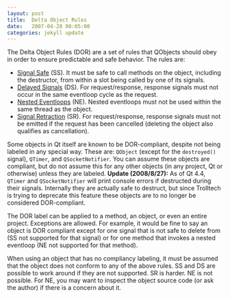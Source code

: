 ```yaml
---
layout: post
title:  Delta Object Rules
date:   2007-04-28 00:05:00
categories: jekyll update
---
```

The Delta Object Rules (DOR) are a set of rules that QObjects should obey in order to ensure predictable and safe behavior. The rules are:

* [Signal Safe][signal-safety] (SS). It must be safe to call methods on the object, including the destructor, from within a slot being called by one of its signals.
* [Delayed Signals][delayed-signals] (DS). For request/response, response signals must not occur in the same eventloop cycle as the request.
* [Nested Eventloops][nested-eventloops] (NE). Nested eventloops must not be used within the same thread as the object.
* [Signal Retraction][signal-retraction] (SR). For request/response, response signals must not be emitted if the request has been cancelled (deleting the object also qualifies as cancellation).

Some objects in Qt itself are known to be DOR-compliant, despite not being labeled in any special way. These are: `QObject` (except for the `destroyed()` signal), `QTimer`, and `QSocketNotifier`. You can assume these objects are compliant, but do not assume this for any other objects (in any project, Qt or otherwise) unless they are labeled. **Update (2008/8/27):** As of Qt 4.4, `QTimer` and `QSocketNotifier` will print console errors if destructed during their signals. Internally they are actually safe to destruct, but since Trolltech is trying to deprecate this feature these objects are to no longer be considered DOR-compliant.

The DOR label can be applied to a method, an object, or even an entire project. Exceptions are allowed. For example, it would be fine to say an object is DOR compliant except for one signal that is not safe to delete from (SS not supported for that signal) or for one method that invokes a nested eventloop (NE not supported for that method).

When using an object that has no compliancy labeling, it must be assumed that the object does not conform to any of the above rules. SS and DS are possible to work around if they are not supported. SR is harder. NE is not possible. For NE, you may want to inspect the object source code (or ask the author) if there is a concern about it.

[signal-safety]: /2008/02/04/signal-safety-revised/
[delayed-signals]: /2006/04/14/delayed-signals/
[nested-eventloops]: /2006/10/23/nested-eventloops/
[signal-retraction]: /2006/10/25/signal-retraction/
